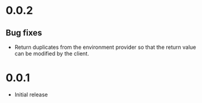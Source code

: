 # 0.0.2

## Bug fixes

* Return duplicates from the environment provider so that the return value can be modified by the client.

# 0.0.1

* Initial release
